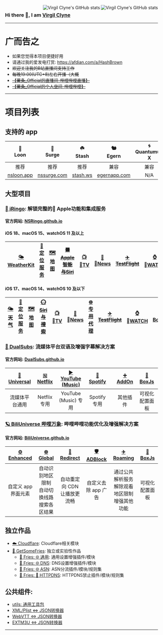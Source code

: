 <a href="https://github.com/VirgilClyne#gh-light-mode-only">
  <img src="https://github-readme-stats.vercel.app/api?username=VirgilClyne&show_icons=true&hide_border=true&icon_color=586069&title_color=60696f&include_all_commits=true&hide_title=true" align="right" alt="Virgil Clyne's GitHub stats" />
</a>

<a href="https://github.com/VirgilClyne#gh-dark-mode-only">
  <img src="https://github-readme-stats.vercel.app/api?username=VirgilClyne&show_icons=true&hide_border=true&icon_color=60696f&title_color=8d939d&include_all_commits=true&hide_title=true&bg_color=21262d&text_color=8d939d" align="right" alt="Virgil Clyne's GitHub stats" />
</a>

### Hi there 👋, I am [Virgil Clyne](https://github.com/VirgilClyne)

---
# 广而告之
  * 如果您觉得本项目便捷好用
  * 请通过我的爱发电打赏: https://afdian.com/a/HashBrown
  * ~~欢迎关注我的B站直播间支持工作~~
  * ~~每晚19:00(UTC+8)左右开播（大概~~
  * [~~【薯条_Official的直播间-哔哩哔哩直播】~~](https://b23.tv/1LeNwhE)
  * [~~【薯条_Official的个人空间-哔哩哔哩】~~](https://b23.tv/Z6GIBAE)

---
# 项目列表
## 支持的 app
| 🎈<br>Loon | 🌊<br>Surge | ☘️<br>Stash |🐿️<br>Egern | 🌀<br>Quantumult X | 🚀<br>Shadowrocket |
| :---: | :---: | :---: | :---: | :---: | :---: |
| 推荐 | 推荐 | 推荐 | 兼容 | 兼容 | 部分兼容 |
| [nsloon.app](https://nsloon.app/) | [nssurge.com](https://nssurge.com/) | [stash.ws](https://stash.ws/) | [egernapp.com](https://egernapp.com/) | N/A | N/A |
## 大型项目
### [ iRingo](https://NSRingo.github.io/): 解锁完整的 Apple功能和集成服务
#### 官方网站: [NSRingo.github.io](https://NSRingo.github.io/)
#### iOS 18、macOS 15、watchOS 11 及以上
| [🌤<br/>WeatherKit](https://nsringo.github.io/guide/Weather/weather-kit) | [📍<br/>定位服务](https://nsringo.github.io/guide/GeoServices/location-service) | [🗺️<br/>地图](https://nsringo.github.io/guide/GeoServices/maps) | [~~🟥<br/>Apple智能与Siri~~](https://nsringo.github.io/guide/Siri/apple-intelligence-and-siri) | [📺<br/>TV](https://nsringo.github.io/guide/apple-tv) | [📰<br/>News](https://nsringo.github.io/guide/apple-news) | [~~✈<br/>TestFlight~~](https://nsringo.github.io/guide/test-flight) | [⌚️<br/>WATCH](https://nsringo.github.io/guide/apple-watch) | [🧰<br/>BoxJs](https://nsringo.github.io/guide/box-js) |
| :---: | :---: | :---: | :---: | :---: | :---: | :---: | :---: | :---: |
#### iOS 17、macOS 14、watchOS 10 及以下
| [~~🌤<br/>天气~~](https://nsringo.github.io/guide/Weather/weather) | [📍<br/>定位服务](https://nsringo.github.io/guide/GeoServices/location-service) | [🗺️<br/>地图](https://nsringo.github.io/guide/GeoServices/maps) | [~~⭕<br/>Siri与搜索~~](https://nsringo.github.io/guide/Siri/siri-and-search) | [📺<br/>TV](https://nsringo.github.io/guide/apple-tv) | [📰<br/>News](https://nsringo.github.io/guide/apple-news) | [~~🌐<br/>专用代理~~](https://nsringo.github.io/guide/private-relay) | [~~✈<br/>TestFlight~~](https://nsringo.github.io/guide/test-flight) | [⌚️<br/>WATCH](https://nsringo.github.io/guide/apple-watch) | [🧰<br/>BoxJs](https://nsringo.github.io/guide/box-js) |
| :---: | :---: | :---: | :---: | :---: | :---: | :---: | :---: | :---: | :---: |

### [🍿️ DualSubs](https://DualSubs.github.io/): 流媒体平台双语及增强字幕解决方案
#### 官方网站: [DualSubs.github.io](https://DualSubs.github.io/)
| [🎦<br/>Universal](https://DualSubs.github.io/guide/universal) | [🇳<br/>Netflix](https://DualSubs.github.io/guide/netflix) | [▶️<br/>YouTube (Music)](https://DualSubs.github.io/guide/youtube) | [🎵<br/>Spotify](https://DualSubs.github.io/guide/spotify) || [➕<br/>AddOn](https://DualSubs.github.io/guide/addon) | [🧰<br/>BoxJs](https://DualSubs.github.io/guide/box-js) |
| :---: | :---: | :---: | :---: | :---: | :---: | :---: |
| 流媒体平台通用 | Netflix 专用 | YouTube (Music) 专用 | Spotify 专用 || 其他插件 | 可视化配置面板 |

### [🪐 BiliUniverse 哔哩万象](../../../../BiliUniverse): 哔哩哔哩功能优化及增强解决方案
#### 官方网站: [BiliUniverse.github.io](https://BiliUniverse.github.io/)
| [⚙<br/>Enhanced](https://Enhanced.BiliUniverse.io) | [🌐<br/>Global](https://Global.BiliUniverse.io) | [🔀<br/>Redirect](https://Redirect.BiliUniverse.io) | [🛡️<br/>ADBlock](https://ADBlock.BiliUniverse.io) | [✈<br/>Roaming](https://Roaming.BiliUniverse.io) | [🧰<br/>BoxJs](https://BoxJs.BiliUniverse.io) |
| :---: | :---: | :---: | :---: | :---: | :---: |
| 自定义 app 界面元素 | 自动识别地区限制<br/>自动切换线路<br/>搜索各区结果 | 自动重定向 CDN<br/>让播放更流畅 | 自定义去除 app 广告 | 通过公共解析服务<br/>解除观看地区限制<br/>增强其他功能 | 可视化配置面板 |

## 独立作品
* [☁️ Cloudflare](../../../Cloudflare): Cloudflare相关模块
* [🍟 GetSomeFries](../../../GetSomeFries): 独立或实验性作品
  * [🍟 Fries: 🌐 通用](../../../GetSomeFries/wiki/🌐-通用): 通用设置增强插件/模块
  * [🍟 Fries: 🌐 DNS](../../../GetSomeFries/wiki/🌐-DNS): DNS设置增强插件/模块
  * [🍟 Fries: 🌐 ASN](../../../GetSomeFries/wiki/🌐-ASN): ASN分流插件/模块/规则集
  * [🍟 Fries: 🚫 HTTPDNS](../../../GetSomeFries/wiki/🚫-HTTPDNS): HTTPDNS禁止插件/模块/规则集
## 公共组件:
  * [utils: 通用工具包](../../../../NanoCat-Me/utils)
  * [XML/Plist <=> JSON转换器](../../../../NanoCat-Me/XML)
  * [WebVTT <=> JSON转换器](../../../../DualSubs/WebVTT)
  * [EXTM3U <=> JSON转换器](../../../../DualSubs/EXTM3U)

---

<!--
**VirgilClyne/VirgilClyne** is a ✨ _special_ ✨ repository because its `README.md` (this file) appears on your GitHub profile.

Here are some ideas to get you started:

- 🔭 I’m currently working on ...
- 🌱 I’m currently learning ...
- 👯 I’m looking to collaborate on ...
- 🤔 I’m looking for help with ...
- 💬 Ask me about ...
- 📫 How to reach me: ...
- 😄 Pronouns: ...
- ⚡ Fun fact: ...

https://github.githubassets.com/images/mona-whisper.gif
[![Virgil Clyne's GitHub stats](https://github-readme-stats.vercel.app/api?username=VirgilClyne&show_icons=true)](https://github.com/anuraghazra/github-readme-stats)
[![Top Langs](https://github-readme-stats.vercel.app/api/top-langs/?username=VirgilClyne&layout=compact)](https://github.com/anuraghazra/github-readme-stats)
[![iRingo](https://github-readme-stats.vercel.app/api/pin/?username=VirgilClyne&repo=iRingo)](https://github.com/VirgilClyne/iRingo)
[![iRingo](https://github-readme-stats.vercel.app/api/pin/?username=VirgilClyne&repo=GetSomeFries)](https://github.com/VirgilClyne/GetSomeFries)
-->
